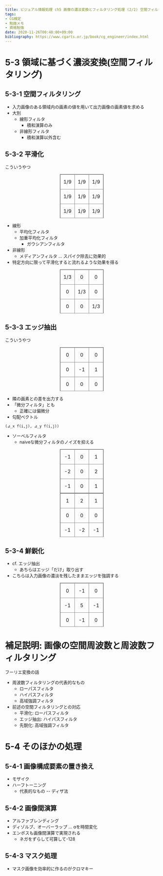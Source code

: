 ```yaml
---
title: ビジュアル情報処理 ch5 画像の濃淡変換とフィルタリング処理 (2/2) 空間フィルタリング〜
tags:
- CG検定
- 勉強メモ
- 資格勉強
date: 2020-11-26T00:48:00+09:00
bibliography: https://www.cgarts.or.jp/book/cg_engineer/index.html
---
```


<style>

.img-filter-wrapper {
  display: block;
}
.img-filter-wrapper__img-filter {
  margin: 0 auto;
}

table.img-filter {
  width: 9em;
  height: 9em;
  border-collapse: collapse;
  border: 1px solid gray;
  text-align: center;
}
.img-filter tr,
.img-filter td {
  background-color: unset !important;
  border: 1px solid gray;
  padding: 0;
}
.img-filter tr {
  height: 3em;
}
.img-filter td {
  width: 3em;
}

</style>

# 5-3 領域に基づく濃淡変換(空間フィルタリング) #

## 5-3-1 空間フィルタリング ##

- 入力画像のある領域内の画素の値を用いて出力画像の画素値を求める
- 大別
  - 線形フィルタ
    - 積和演算のみ
  - 非線形フィルタ
    - 積和演算以外含む


## 5-3-2 平滑化 ##

こういうやつ

<div class="img-filter-wrapper">
<table class="img-filter-wrapper__img-filter img-filter">
<tr>
<td>1/9</td><td>1/9</td><td>1/9</td>
</tr>
<tr>
<td>1/9</td><td>1/9</td><td>1/9</td>
</tr>
<tr>
<td>1/9</td><td>1/9</td><td>1/9</td>
</tr>
</table>
</div>



- 線形
    - 平均化フィルタ
    - 加重平均化フィルタ
        - ガウシアンフィルタ
- 非線形
    - メディアンフィルタ ... スパイク除去に効果的
- 特定方向に限って平滑化すると流れるような効果を得る


<div class="img-filter-wrapper">
<table class="img-filter-wrapper__img-filter img-filter">
<tr>
<td>1/3</td><td>0</td><td>0</td>
</tr>
<tr>
<td>0</td><td>1/3</td><td>0</td>
</tr>
<tr>
<td>0</td><td>0</td><td>1/3</td>
</tr>
</table>
</div>

## 5-3-3 エッジ抽出 ##

こういうやつ

<div class="img-filter-wrapper">
<table class="img-filter-wrapper__img-filter img-filter">
<tr>
<td>0</td><td>0</td><td>0</td>
</tr>
<tr>
<td>0</td><td>-1</td><td>1</td>
</tr>
<tr>
<td>0</td><td>0</td><td>0</td>
</tr>
</table>
</div>

- 隣の画素との差を出力する
- 「微分フィルタ」とも
  - 正確には偏微分
- 勾配ベクトル

```
(⊿_x f(i,j), ⊿_y f(i,j))
```

- ソーベルフィルタ
  - naiveな微分フィルタのノイズを抑える


<div class="img-filter-wrapper">
<table class="img-filter-wrapper__img-filter img-filter">
<tr>
<td>-1</td><td>0</td><td>1</td>
</tr>
<tr>
<td>-2</td><td>0</td><td>2</td>
</tr>
<tr>
<td>-1</td><td>0</td><td>1</td>
</tr>
</table>
</div>

<div class="img-filter-wrapper">
<table class="img-filter-wrapper__img-filter img-filter">
<tr>
<td>1</td><td>2</td><td>1</td>
</tr>
<tr>
<td>0</td><td>0</td><td>0</td>
</tr>
<tr>
<td>-1</td><td>-2</td><td>-1</td>
</tr>
</table>
</div>



## 5-3-4 鮮鋭化 ##

- cf. エッジ抽出
  - あちらはエッジ「だけ」取り出す
- こちらは入力画像の濃淡を残したままエッジを強調する


<div class="img-filter-wrapper">
<table class="img-filter-wrapper__img-filter img-filter">
<tr>
<td>0</td><td>-1</td><td>0</td>
</tr>
<tr>
<td>-1</td><td>5</td><td>-1</td>
</tr>
<tr>
<td>0</td><td>-1</td><td>0</td>
</tr>
</table>
</div>


# 補足説明: 画像の空間周波数と周波数フィルタリング #

フーリエ変換の話

- 周波数フィルタリングの代表的なもの
  - ローパスフィルタ
  - ハイパスフィルタ
  - 高域強調フィルタ
- 前述の空間フィルタリングとの対応
  - 平滑化: ローパスフィルタ
  - エッジ抽出: ハイパスフィルタ
  - 先鋭化: 高域強調フィルタ


# 5-4 そのほかの処理 #

## 5-4-1 画像構成要素の置き換え ##

- モザイク
- ハーフトーニング
  - 代表的なもの -- ディザ法

## 5-4-2 画像間演算 ##

- アルファブレンディング
- ディゾルブ、オーバーラップ ... αを時間変化
- エンボスも画像間演算で実現される
  - ネガをずらして可算して-128

## 5-4-3 マスク処理 ##

- マスク画像を効率的に作るのがクロマキー
